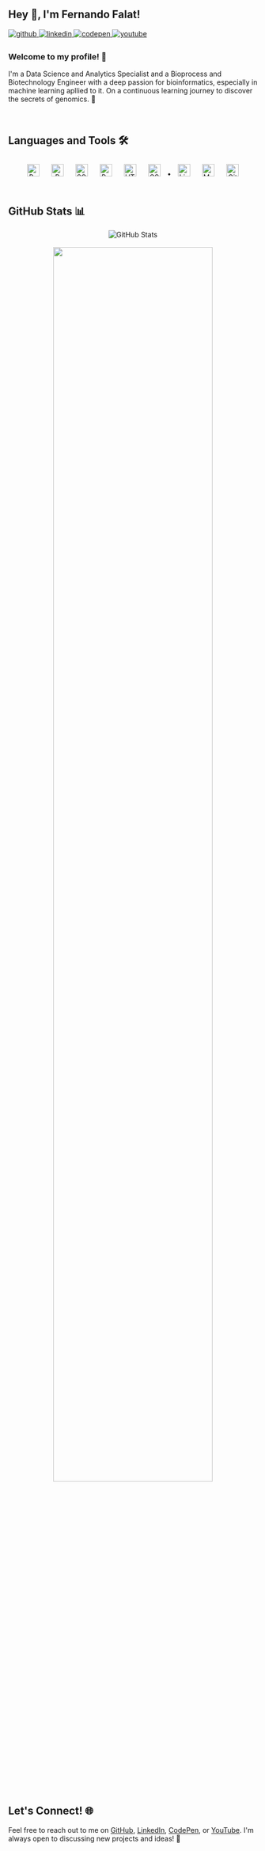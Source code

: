 ## Hey 👋, I'm Fernando Falat!  
  
<a href="https://github.com/falatfernando" target="_blank">
<img src="https://img.shields.io/badge/github-%2324292e.svg?&style=for-the-badge&logo=github&logoColor=white" alt="github" style="margin-bottom: 5px;" />
</a>
<a href="https://linkedin.com/in/fernandofalat" target="_blank">
<img src="https://img.shields.io/badge/linkedin-%231E77B5.svg?&style=for-the-badge&logo=linkedin&logoColor=white" alt="linkedin" style="margin-bottom: 5px;" />
</a>
<a href="https://codepen.com/falatfernando" target="_blank">
<img src="https://img.shields.io/badge/codepen-%23131417.svg?&style=for-the-badge&logo=codepen&logoColor=white" alt="codepen" style="margin-bottom: 5px;" />
</a>
<a href="https://www.youtube.com/channel/UCfERuTg4uQEQlCILMYuzRHw" target="_blank">
<img src="https://img.shields.io/badge/youtube-%23EE4831.svg?&style=for-the-badge&logo=youtube&logoColor=white" alt="youtube" style="margin-bottom: 5px;" />
</a>  
  

### Welcome to my profile! 👻
I'm a Data Science and Analytics Specialist and a Bioprocess and Biotechnology Engineer with a deep passion for bioinformatics, especially in machine learning apllied to it. 
On a continuous learning journey to discover the secrets of genomics. 🧬

<br/>  

## Languages and Tools 🛠️
<div align="center">  
<img style="margin: 10px" src="https://profilinator.rishav.dev/skills-assets/python-original.svg" alt="Python" height="25" /> 
<img style="margin: 10px" src="https://profilinator.rishav.dev/skills-assets/r.svg" alt="R" height="25" />
<img style="margin: 10px" src="https://profilinator.rishav.dev/skills-assets/mysql-original-wordmark.svg" alt="SQL" height="25" /> 
<img style="margin: 10px" src="https://profilinator.rishav.dev/skills-assets/powerbi.png" alt="Power BI" height="25" /> 
<img style="margin: 10px" src="https://profilinator.rishav.dev/skills-assets/html5-original-wordmark.svg" alt="HTML5" height="25" /> 
<img style="margin: 10px" src="https://profilinator.rishav.dev/skills-assets/css3-original-wordmark.svg" alt="CSS3" height="25" /> • 
<img style="margin: 10px" src="https://profilinator.rishav.dev/skills-assets/linux-original.svg" alt="Linux" height="25" /> 
<img style="margin: 10px" src="https://profilinator.rishav.dev/skills-assets/mysql-original-wordmark.svg" alt="MySQL" height="25" />  
<img style="margin: 10px" src="https://profilinator.rishav.dev/skills-assets/git-scm-icon.svg" alt="Git" height="25" />  
</div>  

<br/>  

## GitHub Stats 📊
<div align="center">
  <img src="https://github-readme-stats.vercel.app/api?username=falatfernando&show_icons=true&theme=catppuccin_mocha" alt="GitHub Stats" />
</div>

<br/>

<div align="center">
<img src="https://64.media.tumblr.com/af4dd51baa2c5d54f442e1c6ad5961e2/tumblr_o2nk0ujs7V1sxouzno1_500.gifv" align="center" style="width: 80%" />
</div>  

## Let's Connect! 🌐
Feel free to reach out to me on [GitHub](https://github.com/falatfernando), [LinkedIn](https://linkedin.com/in/fernandofalat), [CodePen](https://codepen.com/falatfernando), or [YouTube](https://www.youtube.com/channel/UCfERuTg4uQEQlCILMYuzRHw). I'm always open to discussing new projects and ideas! 🌟
